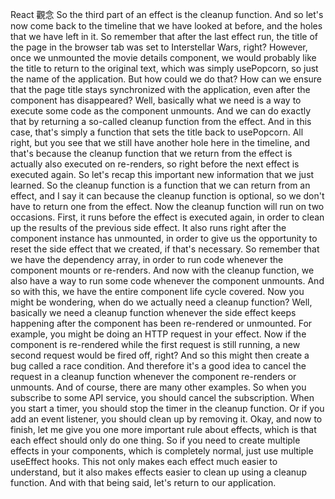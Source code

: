 React 觀念
So the third part
of an effect is the cleanup function.
And so let's now come back to the timeline
that we have looked at before,
and the holes that we have left in it.
So remember that after the last effect run,
the title of the page in the browser tab was set
to Interstellar Wars, right?
However, once we unmounted the movie details component,
we would probably like the title to return
to the original text, which was simply usePopcorn,
so just the name of the application.
But how could we do that?
How can we ensure that the page title stays synchronized
with the application,
even after the component has disappeared?
Well, basically what we need is a way to execute some code
as the component unmounts.
And we can do exactly that
by returning a so-called cleanup function from the effect.
And in this case, that's simply a function
that sets the title back to usePopcorn.
All right, but you see that we still have another hole here
in the timeline, and that's because the cleanup function
that we return from the effect is actually also executed
on re-renders,
so right before the next effect is executed again.
So let's recap this important new information
that we just learned.
So the cleanup function is a function
that we can return from an effect,
and I say it can because the cleanup function is optional,
so we don't have to return one from the effect.
Now the cleanup function will run on two occasions.
First, it runs before the effect is executed again,
in order to clean up the results
of the previous side effect.
It also runs right
after the component instance has unmounted,
in order to give us the opportunity to reset the side effect
that we created, if that's necessary.
So remember that we have the dependency array,
in order to run code whenever the component mounts
or re-renders.
And now with the cleanup function, we also have a way
to run some code whenever the component unmounts.
And so with this,
we have the entire component life cycle covered.
Now you might be wondering,
when do we actually need a cleanup function?
Well, basically we need a cleanup function
whenever the side effect keeps happening
after the component has been re-rendered or unmounted.
For example, you might be doing an HTTP request
in your effect.
Now if the component is re-rendered
while the first request is still running,
a new second request would be fired off, right?
And so this might then create a bug called a race condition.
And therefore it's a good idea to cancel the request
in a cleanup function whenever the component re-renders
or unmounts.
And of course, there are many other examples.
So when you subscribe to some API service,
you should cancel the subscription.
When you start a timer,
you should stop the timer in the cleanup function.
Or if you add an event listener,
you should clean up by removing it.
Okay, and now to finish,
let me give you one more important rule about effects,
which is that each effect should only do one thing.
So if you need to create multiple effects
in your components, which is completely normal,
just use multiple useEffect hooks.
This not only makes each effect much easier to understand,
but it also makes effects easier
to clean up using a cleanup function.
And with that being said, let's return to our application.